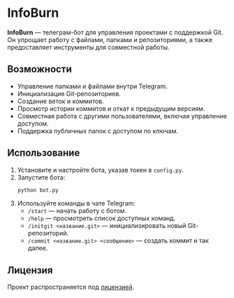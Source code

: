 # InfoBurn

**InfoBurn** — телеграм-бот для управления проектами с поддержкой Git. Он упрощает работу с файлами, папками и репозиториями, а также предоставляет инструменты для совместной работы.

## Возможности

- Управление папками и файлами внутри Telegram.
- Инициализация Git-репозиториев.
- Создание веток и коммитов.
- Просмотр истории коммитов и откат к предыдущим версиям.
- Совместная работа с другими пользователями, включая управление доступом.
- Поддержка публичных папок с доступом по ключам.

## Использование

1. Установите и настройте бота, указав токен в `config.py`.
2. Запустите бота:
   ```bash
   python bot.py
   ```
3. Используйте команды в чате Telegram:
   - `/start` — начать работу с ботом.
   - `/help` — просмотреть список доступных команд.
   - `/initgit <название.git>` — инициализировать новый Git-репозиторий.
   - `/commit <название.git> <сообщение>` — создать коммит и так далее.

## Лицензия

Проект распространяется под [лицензией](https://github.com/ваш-репозиторий/LICENSE).
